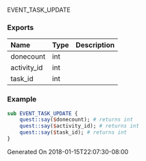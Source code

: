 EVENT_TASK_UPDATE
### Exports
**Name**|**Type**|**Description**
:-----|:-----|:-----
donecount|int|
activity_id|int|
task_id|int|
### Example
```perl
sub EVENT_TASK_UPDATE {
	quest::say($donecount); # returns int
	quest::say($activity_id); # returns int
	quest::say($task_id); # returns int
}
```

Generated On 2018-01-15T22:07:30-08:00